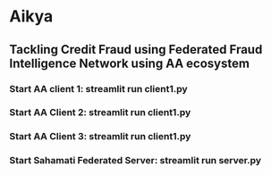 # Aikya
## Tackling Credit Fraud using Federated Fraud Intelligence Network using AA ecosystem
### Start AA client 1: streamlit run client1.py
### Start AA Client 2: streamlit run client1.py
### Start AA Client 3: streamlit run client1.py
### Start Sahamati Federated Server: streamlit run server.py
